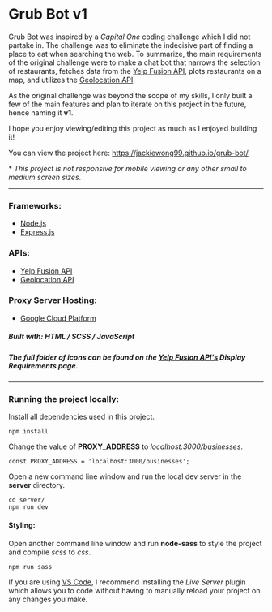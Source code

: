 # Grub Bot v1

Grub Bot was inspired by a _Capital_ _One_ coding challenge which I did not partake in. The challenge was to eliminate the indecisive part of finding a place to eat when searching the web. To summarize, the main requirements of the original challenge were to make a chat bot that narrows the selection of restaurants, fetches data from the [Yelp Fusion API](https://www.yelp.com/fusion 'Yelp Fusion API'), plots restaurants on a map, and utilizes the [Geolocation API](https://developer.mozilla.org/en-US/docs/Web/API/Geolocation_API 'Geolocation API').

As the original challenge was beyond the scope of my skills, I only built a few of the main features and plan to iterate on this project in the future, hence naming it **v1**.

I hope you enjoy viewing/editing this project as much as I enjoyed building it!

You can view the project here: https://jackiewong99.github.io/grub-bot/

\* _This project is not responsive for mobile viewing or any other small to medium screen sizes_.

---

### **Frameworks:**

- [Node.js](https://nodejs.org/en/about/ 'Node.js')
- [Express.js](https://expressjs.com/ 'Express.js')

### **APIs:**

- [Yelp Fusion API](https://www.yelp.com/fusion 'Yelp Fusion API')
- [Geolocation API](https://developer.mozilla.org/en-US/docs/Web/API/Geolocation_API 'Geolocation API')

### **Proxy Server Hosting:**

- [Google Cloud Platform](https://cloud.google.com/ 'Google Cloud Platform')

##### **Built with:** HTML / SCSS / JavaScript

##### _The full folder of icons can be found on the [Yelp Fusion API's](https://www.yelp.com/developers/display_requirements 'Yelp Fusion API') Display Requirements page_.

---

### **Running the project locally:**

Install all dependencies used in this project.

```
npm install
```

Change the value of **PROXY_ADDRESS** to _localhost:3000/businesses_.

```
const PROXY_ADDRESS = 'localhost:3000/businesses';
```

Open a new command line window and run the local dev server in the **server** directory.

```
cd server/
npm run dev
```

#### Styling:

Open another command line window and run **node-sass** to style the project and compile _scss_ to _css_.

```
npm run sass
```

If you are using [VS Code](https://code.visualstudio.com/ 'VS Code'), I recommend installing the _Live Server_ plugin which allows you to code without having to manually reload your project on any changes you make.
